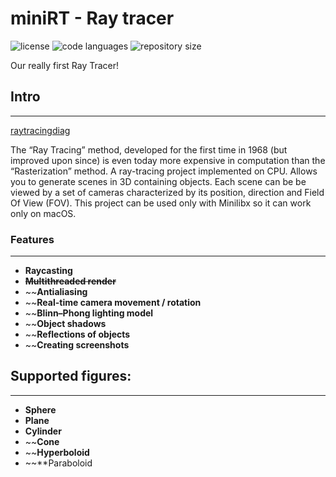 # miniRT - Ray tracer
<div>
    <img src="https://img.shields.io/github/license/zurag/miniRT" alt="license">
    <img src="https://img.shields.io/github/languages/top/zurag/miniRT" alt="code languages">
    <img src="https://img.shields.io/github/repo-size/zurag/miniRT" alt="repository size">
</div>

Our really first Ray Tracer!



## Intro
____

[raytracingdiag](https://user-images.githubusercontent.com/64440240/158010587-04e525fe-780f-4af9-acf9-2f0e4cd3455a.png)


The “Ray Tracing” method, developed for the first time in 1968 (but improved upon since) is even today more expensive in computation than the “Rasterization” method.
  A ray-tracing project implemented on CPU. Allows you to generate scenes in 3D containing objects. Each scene can be be viewed by a set of cameras characterized by its position, direction and Field Of View (FOV). This project can be used only with Minilibx so it can work only on macOS.

### Features
______
+ **Raycasting**
+ ~~**Multithreaded render**~~
+ ~~**Antialiasing**
+ ~~**Real-time camera movement / rotation**
+ ~~**Blinn–Phong lighting model**
+ ~~**Object shadows**
+ ~~**Reflections of objects**
+ ~~**Creating screenshots**

## Supported figures:
______
+ **Sphere**
+ **Plane**
+ **Cylinder**
+ ~~**Cone**
+ ~~**Hyperboloid**
+ ~~**Paraboloid
